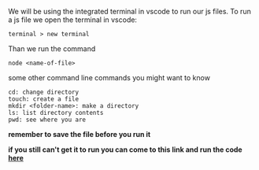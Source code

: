 We will be using the integrated terminal in vscode to run our js files.  To run a js file we open the terminal in vscode:

`terminal > new terminal`

Than we run the command

```
node <name-of-file>
```

some other command line commands you might want to know

```
cd: change directory
touch: create a file
mkdir <folder-name>: make a directory
ls: list directory contents
pwd: see where you are
```

**remember to save the file before you run it**


**if you still can't get it to run you can come to this link and run the code [here](https://replit.com/@jimibue/js-playground-1#index.js)**